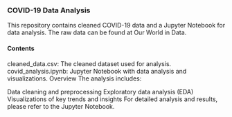 ### COVID-19 Data Analysis
This repository contains cleaned COVID-19 data and a Jupyter Notebook for data analysis. The raw data can be found at Our World in Data.

#### Contents
cleaned_data.csv: The cleaned dataset used for analysis.
covid_analysis.ipynb: Jupyter Notebook with data analysis and visualizations.
Overview
The analysis includes:

Data cleaning and preprocessing
Exploratory data analysis (EDA)
Visualizations of key trends and insights
For detailed analysis and results, please refer to the Jupyter Notebook.

